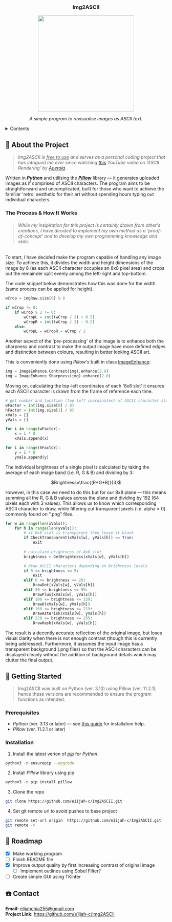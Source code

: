 <h3 align="center">
    Img2ASCII
</h3>

<p align="center">
  <img width="300" src="https://github.com/user-attachments/assets/13ce67c9-d897-41c4-bfb0-356664247c08">
</p>

<p align="center">
  <i>
    A simple program to revisualise images as ASCII text.
  </i>
</p>

<details>

<summary>Contents</summary>

1. [About the Project](#-about-the-project)
    - [The Process & How It Works](#the-process--how-it-works) 
2. [Getting Started](#-getting-started)
    - [Prerequisites](#prerequisites)
    - [Installation](#installation)
3. [Roadmap](#-roadmap)
4. [Contact](#%EF%B8%8F-contact)

</details>



## 🚀 About the Project
> _Img2ASCII is <ins>free to use</ins> and serves as a personal coding project that has intrigued me ever since watching [this](https://youtu.be/gg40RWiaHRY?si=JBFu_-3ykr3s3N7P) YouTube video on 'ASCII Rendering' by [Acerola](https://github.com/GarrettGunnell)._

Written in _**Python**_ and utilising the [**_Pillow_**](https://pillow.readthedocs.io/en/stable/) library — it generates uploaded images as if comprised of ASCII characters. The program aims to be straightforward and uncomplicated,
built for those who want to achieve the familiar 'retro' aesthetic for their art without spending hours typing out individual characters. 

### The Process & How It Works

> ###### While my insipiration for this project is certainly drawn from other's creations, I have decided to implement my own method as a _'proof-of-concept'_ and to develop my own programming knowledge and skills.

To start, I have decided make the program capable of handling any image size. To achieve this, it divides the width and height dimensions of the image by 8 (as each ASCII character occupies an 8x8 pixel area) and crops out the remainder split evenly among the left-right and top-bottom. 

The code snippet below demonstrates how this was done for the width (same process can be applied for height).  
```python
wCrop = imgRaw.size[0] % 8

if wCrop != 0:
    if wCrop % 2 != 0:
        wCropL = int((wCrop / 2) + 0.5)
        wCropR = int((wCrop / 2) - 0.5)
    else:
        wCropL = wCropR = wCrop / 2
```
Another aspect of the 'pre-processing' of the image is to enhance both the sharpness and contrast to make the output image have more defined edges and distinction between colours, resulting in better looking ASCII art. 

This is conveniently done using _Pillow's_ built in class <ins>ImageEnhance</ins>: 
```python
img = ImageEnhance.Contrast(img).enhance(3.0)
img = ImageEnhance.Sharpness(img).enhance(2.0)
```

Moving on, calculating the top-left coordinates of each '8x8 slot' it ensures each ASCII character is drawn from the frame of reference each time.
```python
# get number and location (top left coordinates) of ASCII character slots
wFactor = int(img.size[0] / 8)
hFactor = int(img.size[1] / 8)
xVals = []
yVals = []

for i in range(wFactor):
    x = i * 8
    xVals.append(x)

for i in range(hFactor):
    y = i * 8
    yVals.append(y)
```

The individual brightness of a single pixel is calculated by taking the average of each image band (i.e. R, G & B) and dividing by 3:

<p align="center">
    $Brightness=\frac{(R+G+B)}{3}$
</p>

However, in this case we need to do this but for our 8x8 plane — this means summing all the R, G & B values across the plane and dividing by 192 (64 pixels each with 3 values). This allows us to know which corresponding ASCII character to draw, while filtering out transparent pixels (i.e. alpha = 0) commonly found on ".png" files.
```python
for w in range(len(xVals)):
    for h in range(len(yVals)):
        # if 8x8 slot is transparent then leave it blank
        if CheckTransparent(xVals[w], yVals[h]) == True:
            exit
        
        # calculate brightness of 8x8 slot
        brightness = GetBrightness(xVals[w], yVals[h])

        # draw ASCII characters depending on brightness levels
        if 0 <= brightness <= 5:
            exit
        elif 6 <= brightness <= 29:
            DrawDot(xVals[w], yVals[h])
        elif 30 <= brightness <= 99:
            DrawPlus(xVals[w], yVals[h])
        elif 100 <= brightness <= 159:
            DrawO(xVals[w], yVals[h])
        elif 160 <= brightness <= 219:
            DrawAsterisk(xVals[w], yVals[h])
        elif 220 <= brightness <= 255:
            DrawHash(xVals[w], yVals[h])
```
The result is a decently accurate reflection of the original image, but loses visual clarity when there is not enough contrast (though this is currently being addressed). Furthermore, it assumes the input image has a transparent background (.png files) so that the ASCII characters can be displayed cleanly without the addition of background details which may clutter the final output. 


## 📘 Getting Started 
> Img2ASCII was built on Python (ver. 3.13) using Pillow (ver. 11.2.1), hence these versions are recommended to ensure the program functions as intended.

### Prerequisites
- _Python_ (ver. 3.13 or later) — see [this guide](https://wiki.python.org/moin/BeginnersGuide/Download) for installation help.
- _Pillow_ (ver. 11.2.1 or later)

### Installation
1. Install the latest verion of [_pip_](https://pip.pypa.io/en/stable/) for _Python_.
```bash
python3 -m ensurepip --upgrade
```

2. Install _Pillow_ library using pip
```bash
python3 -m pip install pillow
```

3. Clone the repo
```bash
git clone https://github.com/e1ijah-c/Img2ASCII.git
```

4. Set git remote url to avoid pushes to base project
```bash
git remote set-url origin  https://github.com/e1ijah-c/Img2ASCII.git
git remote -v
```

## 🚙 Roadmap

- [x] Make working program
- [ ] Finish README file
- [x] Improve output quality by first increasing contrast of original image
    - [ ] Implement outlines using Sobel Filter?
- [ ] Create simple GUI using TKinter

## ☎️ Contact

**Email:** elijahchia255@gmail.com\
**Project Link:** https://github.com/e1ijah-c/Img2ASCII



